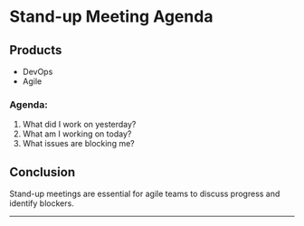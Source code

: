 # Stand-up Meeting Agenda

## Products
- DevOps
- Agile

### Agenda:

1. What did I work on yesterday?
2. What am I working on today?
3. What issues are blocking me?

## Conclusion

Stand-up meetings are essential for agile teams to discuss progress and identify blockers.

---

